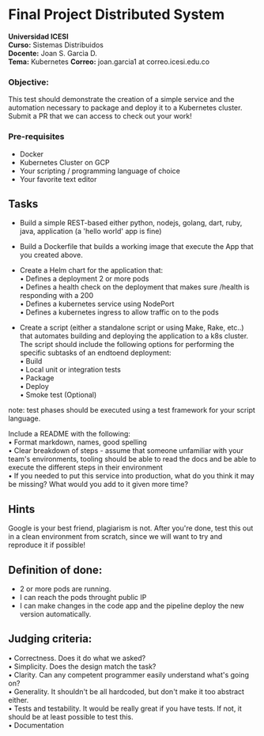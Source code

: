 # Final Project Distributed System

**Universidad ICESI**  
**Curso:** Sistemas Distribuidos  
**Docente:** Joan S. Garcìa D.  
**Tema:** Kubernetes
**Correo:** joan.garcia1 at correo.icesi.edu.co

### **Objective:**
This test should demonstrate the creation of a simple service and the automation necessary to package and deploy it to a Kubernetes cluster. Submit a PR that we can access to check out your work!

### Pre-requisites
- Docker
- Kubernetes Cluster on GCP
- Your scripting / programming language of choice 
- Your favorite text editor 

## Tasks 

- Build a simple REST-based either python, nodejs, golang, dart, ruby, java, application (a 'hello world' app is fine) 
- Build a Dockerfile that builds a working image that execute the App that you created above.
- Create a Helm chart for the application that:  
• Defines a deployment 2 or more pods  
• Defines a health check on the deployment that makes sure /health is responding with a 200  
• Defines a kubernetes service using NodePort  
• Defines a kubernetes ingress to allow traffic on to the pods 

- Create a script (either a standalone script or using Make, Rake, etc..) that automates building and deploying the application to a k8s cluster.
The script should include the following options for performing the specific subtasks of an endtoend deployment:  
• Build  
• Local unit or integration tests  
• Package  
• Deploy  
• Smoke test (Optional)

note: test phases should be executed using a test framework for your script language.  

Include a README with the following:  
• Format markdown, names, good spelling  
• Clear breakdown of steps - assume that someone unfamiliar with your team's environments, tooling should be able to read the docs and be able to execute the different steps in their environment  
• If you needed to put this service into production, what do you think it may be missing? What would you add to it given more time?  

## Hints

Google is your best friend, plagiarism is not. 
After you're done, test this out in a clean environment from scratch, since we will want to try and reproduce it if possible! 

## Definition of done:
- 2 or more pods are running. 
- I can reach the pods throught public IP  
- I can make changes in the code app and the pipeline deploy the new version automatically.  

## Judging criteria: 

• Correctness. Does it do what we asked?  
• Simplicity. Does the design match the task?  
• Clarity. Can any competent programmer easily understand what's going on?  
• Generality. It shouldn't be all hardcoded, but don't make it too abstract either.  
• Tests and testability. It would be really great if you have tests. If not, it should be at least possible to test this.  
• Documentation  
